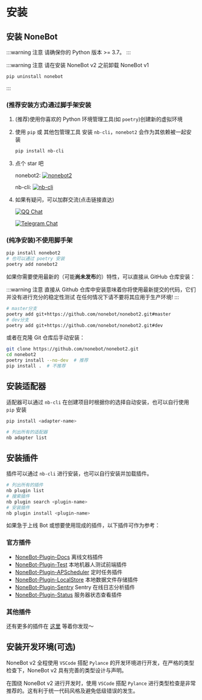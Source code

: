 # 安装

## 安装 NoneBot

:::warning 注意
请确保你的 Python 版本 >= 3.7。
:::

:::warning 注意
请在安装 NoneBot v2 之前卸载 NoneBot v1

```bash
pip uninstall nonebot
```

:::

### (推荐安装方式)通过脚手架安装

1. (推荐)使用你喜欢的 Python 环境管理工具(如 `poetry`)创建新的虚拟环境
2. 使用 `pip` 或 其他包管理工具 安装 `nb-cli`，`nonebot2` 会作为其依赖被一起安装

   ```bash
   pip install nb-cli
   ```

3. 点个 star 吧

   nonebot2: [![nonebot2](https://img.shields.io/github/stars/nonebot/nonebot2?style=social)](https://github.com/nonebot/nonebot2)

   nb-cli: [![nb-cli](https://img.shields.io/github/stars/nonebot/nb-cli?style=social)](https://github.com/nonebot/nb-cli)

4. 如果有疑问，可以加群交流(点击链接直达)

   [![QQ Chat](https://img.shields.io/badge/QQ%E7%BE%A4-768887710-orange?style=social)](https://jq.qq.com/?_wv=1027&k=5OFifDh)

   [![Telegram Chat](https://img.shields.io/badge/telegram-cqhttp-blue?style=social)](https://t.me/cqhttp)

### (纯净安装)不使用脚手架

```bash
pip install nonebot2
# 也可以通过 poetry 安装
poetry add nonebot2
```

如果你需要使用最新的（可能**尚未发布**的）特性，可以直接从 GitHub 仓库安装：

:::warning 注意
直接从 Github 仓库中安装意味着你将使用最新提交的代码，它们并没有进行充分的稳定性测试
在任何情况下请不要将其应用于生产环境!
:::

```bash
# master分支
poetry add git+https://github.com/nonebot/nonebot2.git#master
# dev分支
poetry add git+https://github.com/nonebot/nonebot2.git#dev
```

或者在克隆 Git 仓库后手动安装：

```bash
git clone https://github.com/nonebot/nonebot2.git
cd nonebot2
poetry install --no-dev  # 推荐
pip install .  # 不推荐
```

## 安装适配器

适配器可以通过 `nb-cli` 在创建项目时根据你的选择自动安装，也可以自行使用 `pip` 安装

```bash
pip install <adapter-name>
```

```bash
# 列出所有的适配器
nb adapter list
```

## 安装插件

插件可以通过 `nb-cli` 进行安装，也可以自行安装并加载插件。

```bash
# 列出所有的插件
nb plugin list
# 搜索插件
nb plugin search <plugin-name>
# 安装插件
nb plugin install <plugin-name>
```

如果急于上线 Bot 或想要使用现成的插件，以下插件可作为参考：

### 官方插件

- [NoneBot-Plugin-Docs](https://github.com/nonebot/nonebot2/tree/master/packages/nonebot-plugin-docs) 离线文档插件
- [NoneBot-Plugin-Test](https://github.com/nonebot/plugin-test) 本地机器人测试前端插件
- [NoneBot-Plugin-APScheduler](https://github.com/nonebot/plugin-apscheduler) 定时任务插件
- [NoneBot-Plugin-LocalStore](https://github.com/nonebot/plugin-localstore) 本地数据文件存储插件
- [NoneBot-Plugin-Sentry](https://github.com/cscs181/QQ-GitHub-Bot/tree/master/src/plugins/nonebot_plugin_sentry) Sentry 在线日志分析插件
- [NoneBot-Plugin-Status](https://github.com/cscs181/QQ-GitHub-Bot/tree/master/src/plugins/nonebot_plugin_status) 服务器状态查看插件

### 其他插件

还有更多的插件在 [这里](/plugin-store.md) 等着你发现～

## 安装开发环境(可选)

NoneBot v2 全程使用 `VSCode` 搭配 `Pylance` 的开发环境进行开发，在严格的类型检查下，NoneBot v2 具有完善的类型设计与声明。

在围绕 NoneBot v2 进行开发时，使用 `VSCode` 搭配 `Pylance` 进行类型检查是非常推荐的。这有利于统一代码风格及避免低级错误的发生。
